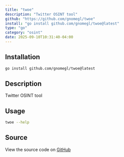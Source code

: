 ```yaml
---
title: "twoe"
description: "Twitter OSINT tool"
github: "https://github.com/gnomegl/twoe"
install: "go install github.com/gnomegl/twoe@latest"
type: "go"
category: "osint"
date: 2025-09-10T10:31:40-04:00
---
```


## Installation

```bash
go install github.com/gnomegl/twoe@latest
```

## Description

Twitter OSINT tool

## Usage

```bash
twoe --help
```

## Source

View the source code on [GitHub](https://github.com/gnomegl/twoe)
